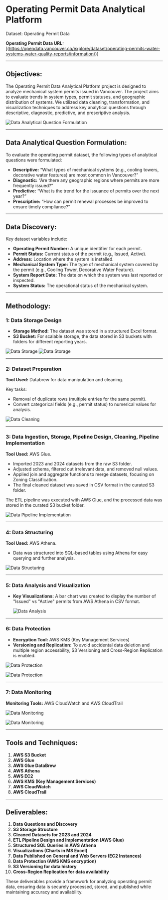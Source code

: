 # **Operating Permit Data Analytical Platform**
Dataset: Operating Permit Data

**Operating Permit Data URL:** [(https://opendata.vancouver.ca/explore/dataset/operating-permits-water-systems-water-quality-reports/information/)]

---

## **Objectives:**
The Operating Permit Data Analytical Platform project is designed to analyze mechanical system permits issued in Vancouver. The project aims to evaluate trends in system types, permit statuses, and geographic distribution of systems. We utilized data cleaning, transformation, and visualization techniques to address key analytical questions through descriptive, diagnostic, predictive, and prescriptive analysis.

![Data Analytical Question Formulation](https://github.com/Chandeep01/Operating_permits_chandeep/blob/main/Data%20Analytical%20Question%20Formulation.png)

---

## **Data Analytical Question Formulation:**
To evaluate the operating permit dataset, the following types of analytical questions were formulated:

- **Descriptive:** “What types of mechanical systems (e.g., cooling towers, decorative water features) are most common in Vancouver?”
- **Diagnostic:** “Are there any geographic regions where permits are more frequently issued?”
- **Predictive:** “What is the trend for the issuance of permits over the next year?”
- **Prescriptive:** “How can permit renewal processes be improved to ensure timely compliance?”

---

## **Data Discovery:**
Key dataset variables include:

- **Operating Permit Number:** A unique identifier for each permit.
- **Permit Status:** Current status of the permit (e.g., Issued, Active).
- **Address:** Location where the system is installed.
- **Mechanical System Type:** The type of mechanical system covered by the permit (e.g., Cooling Tower, Decorative Water Feature).
- **System Report Date:** The date on which the system was last reported or inspected.
- **System Status:** The operational status of the mechanical system.

---

## **Methodology:**

### 1: Data Storage Design
- **Storage Method:** The dataset was stored in a structured Excel format.
- **S3 Bucket:** For scalable storage, the data stored in S3 buckets with folders for different reporting years.

![Data Storage](https://github.com/Chandeep01/Operating_permits_chandeep/blob/main/Data%20Storage.png)
![Data Storage](https://github.com/Chandeep01/Operating_permits_chandeep/blob/main/Data%20Storage%20Design.png)

---

### 2: Dataset Preparation
**Tool Used:** Databrew for data manipulation and cleaning.

Key tasks:
- Removal of duplicate rows (multiple entries for the same permit).
- Convert categorical fields (e.g., permit status) to numerical values for analysis.

![Data Cleaning](https://github.com/Chandeep01/Operating_permits_chandeep/blob/main/Data%20Cleaning.png)

---

### 3: Data Ingestion, Storage, Pipeline Design, Cleaning, Pipeline Implementation

**Tool Used:** AWS Glue.

- Imported 2023 and 2024 datasets from the raw S3 folder.
- Adjusted schema, filtered out irrelevant data, and removed null values.
- Applied join and aggregate functions to merge datasets, focusing on Zoning Classification.
- The final cleaned dataset was saved in CSV format in the curated S3 folder.

The ETL pipeline was executed with AWS Glue, and the processed data was stored in the curated S3 bucket folder.

![Data Pipeline Implementation](https://github.com/Chandeep01/Operating_permits_chandeep/blob/main/Data%20Pipeline%20Implementation.png)

---

### 4: Data Structuring
**Tool Used:** AWS Athena.

- Data was structured into SQL-based tables using Athena for easy querying and further analysis.

![Data Structuring](https://github.com/Chandeep01/Operating_permits_chandeep/blob/main/Data%20Analysis.png)

---

### 5: Data Analysis and Visualization

- **Key Visualizations:** A bar chart was created to display the number of "Issued" vs "Active" permits from AWS Athena in CSV format.

    ![Data Analysis](https://github.com/Chandeep01/Operating_permits_chandeep/blob/main/Bar%20graph%20data%20Visualization.png)


---

### 6: Data Protection
- **Encryption Tool:** AWS KMS (Key Management Services)
- **Versioning and Replication:** To avoid accidental data deletion and multiple region accessbility, S3 Versioning and Cross-Region Replication is enabled.

![Data Protection](https://github.com/Chandeep01/Operating_permits_chandeep/blob/main/Data%20Protection%201.png)

![Data Protection](https://github.com/Chandeep01/Operating_permits_chandeep/blob/main/Data%20Protection%202.png)

---

### 7: Data Monitoring
**Monitoring Tools:** AWS CloudWatch and AWS CloudTrail

![Data Monitoring](https://github.com/Chandeep01/Operating_permits_chandeep/blob/main/Data%20Monitoring.png)

![Data Monitoring](https://github.com/Chandeep01/Operating_permits_chandeep/blob/main/Data%20Monitoring%202.png)

---

## **Tools and Techniques:**
1. **AWS S3 Bucket**
2. **AWS Glue**
3. **AWS Glue DataBrew**
4. **AWS Athena**
5. **AWS EC2**
6. **AWS KMS (Key Management Services)**
7. **AWS CloudWatch**
8. **AWS CloudTrail**

---

## **Deliverables:**
1. **Data Questions and Discovery**
2. **S3 Storage Structure**
3. **Cleaned Datasets for 2023 and 2024**
4. **ETL Pipeline Design and Implementation (AWS Glue)**
5. **Structured SQL Queries in AWS Athena**
6. **Visualizations (Charts in MS Excel)**
7. **Data Published on General and Web Servers (EC2 Instances)**
8. **Data Protection (AWS KMS encryption)**
9. **S3 Versioning for data history**
10. **Cross-Region Replication for data availability**

These deliverables provide a framework for analyzing operating permit data, ensuring data is securely processed, stored, and published while maintaining accuracy and availability.

